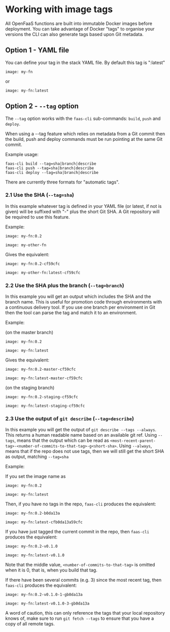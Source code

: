 # Working with image tags

All OpenFaaS functions are built into immutable Docker images before deployment. You can take advantage of Docker "tags" to organise your versions the CLI can also generate tags based upon Git metadata.

## Option 1 - YAML file

You can define your tag in the stack YAML file. By default this tag is ":latest"

```
image: my-fn
```

or


```
image: my-fn:latest
```

## Option 2 - `--tag` option

The `--tag` option works with the `faas-cli` sub-commands: `build`, `push` and `deploy`.

When using a --tag feature which relies on metadata from a Git commit then the build, push and deploy commands must be run pointing at the same Git commit.

Example usage:

```
faas-cli build --tag=sha|branch|describe
faas-cli push --tag=sha|branch|describe
faas-cli deploy --tag=sha|branch|describe
```

There are currently three formats for "automatic tags".

### 2.1 Use the SHA (`--tag=sha`)

In this example whatever tag is defined in your YAML file (or latest, if not is given) will be suffixed with "-" plus the short Git SHA. A Git repository will be required to use this feature.

Example:

```
image: my-fn:0.2

image: my-other-fn
```

Gives the equivalent:


```
image: my-fn:0.2-cf59cfc

image: my-other-fn:latest-cf59cfc
```

### 2.2 Use the SHA plus the branch (`--tag=branch`)

In this example you will get an output which includes the SHA and the branch name. This is useful for promotion code through environments with a continuous delivery tool. If you use one branch per environment in Git then the tool can parse the tag and match it to an environment.


Example:

(on the master branch)

```
image: my-fn:0.2

image: my-fn:latest
```

Gives the equivalent:

```
image: my-fn:0.2-master-cf59cfc

image: my-fn:latest-master-cf59cfc
```

(on the staging branch)

```
image: my-fn:0.2-staging-cf59cfc

image: my-fn:latest-staging-cf59cfc
```

### 2.3 Use the output of `git describe` (`--tag=describe`)

In this example you will get the output of `git describe --tags --always`. This returns a human readable name based on an available git ref. Using `--tags`, means that the output which can be read as `<most-recent-parent-tag>-<number-of-commits-to-that-tag>-g<short-sha>`. Using `--always`, means that if the repo does not use tags, then we will still get the short SHA as output, matching `--tag=sha`

Example:

If you set the image name as

```
image: my-fn:0.2

image: my-fn:latest
```

Then, if you have no tags in the repo, `faas-cli` produces the equivalent:

```
image: my-fn:0.2-b0da13a

image: my-fn:latest-cfb0da13a59cfc
```

If you have just tagged the current commit in the repo, then `faas-cli` produces the equivalent:

```
image: my-fn:0.2-v0.1.0

image: my-fn:latest-v0.1.0
```
Note that the middle value, `<number-of-commits-to-that-tag>` is omitted when it is 0, that is, when you build that tag.

If there have been several commits (e.g. 3) since the most recent tag, then `faas-cli` produces the equivalent:

```
image: my-fn:0.2-v0.1.0-1-gb0da13a

image: my-fn:latest-v0.1.0-3-gb0da13a
```

A word of caution, this can only reference the tags that your local repository knows of, make sure to run `git fetch --tags` to ensure that you have a copy of all remote tags.
